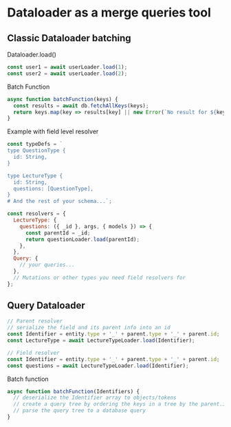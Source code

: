 # Dataloader as a merge queries tool

## Classic Dataloader batching

Dataloader.load()

```js
const user1 = await userLoader.load(1);
const user2 = await userLoader.load(2);
```

Batch Function

```js
async function batchFunction(keys) {
  const results = await db.fetchAllKeys(keys);
  return keys.map(key => results[key] || new Error(`No result for ${key}`));
}
```

Example with field level resolver

```js
const typeDefs = `
type QuestionType {
  id: String,
}

type LectureType {
  id: String,
  questions: [QuestionType],
}
# And the rest of your schema...`;

const resolvers = {
  LectureType: {
    questions: ({ _id }, args, { models }) => {
      const parentId = _id;
      return questionLoader.load(parentId);
    },
  },
  Query: {
    // your queries...
  },
  // Mutations or other types you need field resolvers for
};
```

## Query Dataloader

```js
// Parent resolver
// serialize the field and its parent info into an id
const Identifier = entity.type + '_' + parent.type + '_' + parent.id;
const LectureType = await LectureTypeLoader.load(Identifier);

// Field resolver
const Identifier = entity.type + '_' + parent.type + '_' + parent.id;
const questions = await LectureTypeLoader.load(Identifier);
```

Batch function

```js
async function batchFunction(Identifiers) {
  // deserialize the Identifier array to objects/tokens
  // create a query tree by ordering the keys in a tree by the parent.id and group the child keys by entity.type
  // parse the query tree to a database query
}
```
